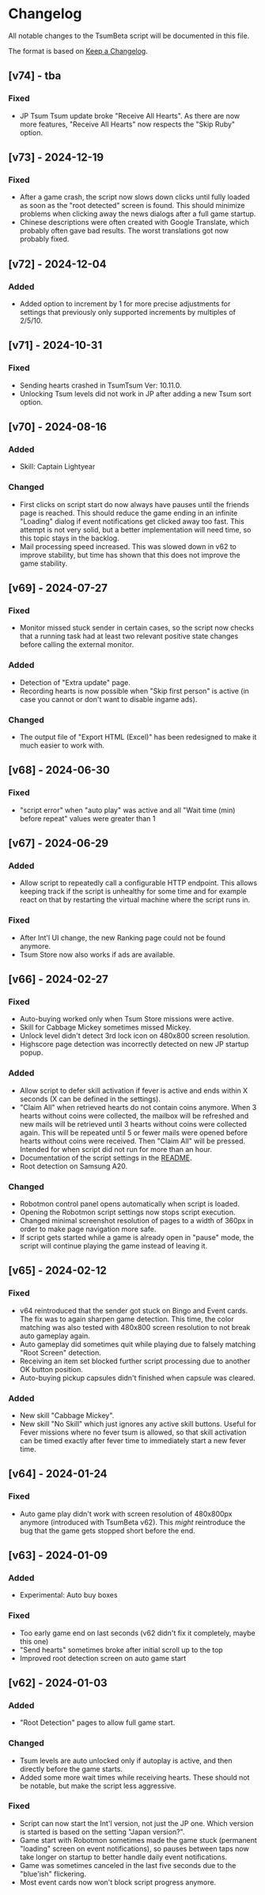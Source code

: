 # Changelog

All notable changes to the TsumBeta script will be documented in this file.

The format is based on [Keep a Changelog](https://keepachangelog.com/en/1.0.0/).

## [v74] - tba

### Fixed
- JP Tsum Tsum update broke "Receive All Hearts". As there are now more features, "Receive All Hearts" now respects the "Skip Ruby" option. 


## [v73] - 2024-12-19

### Fixed
- After a game crash, the script now slows down clicks until fully loaded as soon as the "root detected" screen is found. This should minimize problems when clicking away the news dialogs after a full game startup.
- Chinese descriptions were often created with Google Translate, which probably often gave bad results. The worst translations got now probably fixed.


## [v72] - 2024-12-04

### Added
- Added option to increment by 1 for more precise adjustments for settings that previously only supported increments by multiples of 2/5/10.


## [v71] - 2024-10-31

### Fixed
- Sending hearts crashed in TsumTsum Ver: 10.11.0.
- Unlocking Tsum levels did not work in JP after adding a new Tsum sort option.


## [v70] - 2024-08-16

### Added
- Skill: Captain Lightyear

### Changed
- First clicks on script start do now always have pauses until the friends page is reached. This should reduce the game ending in an infinite "Loading" dialog if event notifications get clicked away too fast. This attempt is not very solid, but a better implementation will need time, so this topic stays in the backlog.
- Mail processing speed increased. This was slowed down in v62 to improve stability, but time has shown that this does not improve the game stability.


## [v69] - 2024-07-27

### Fixed
- Monitor missed stuck sender in certain cases, so the script now checks that a running task had at least two relevant positive state changes before calling the external monitor.

### Added
- Detection of "Extra update" page.
- Recording hearts is now possible when "Skip first person" is active (in case you cannot or don't want to disable ingame ads).

### Changed
- The output file of "Export HTML (Excel)" has been redesigned to make it much easier to work with.


## [v68] - 2024-06-30

### Fixed
- "script error" when "auto play" was active and all "Wait time (min) before repeat" values were greater than 1


## [v67] - 2024-06-29

### Added
- Allow script to repeatedly call a configurable HTTP endpoint. This allows keeping track if the script is unhealthy for
  some time and for example react on that by restarting the virtual machine where the script runs in.

### Fixed
- After Int'l UI change, the new Ranking page could not be found anymore.
- Tsum Store now also works if ads are available.


## [v66] - 2024-02-27

### Fixed
- Auto-buying worked only when Tsum Store missions were active.
- Skill for Cabbage Mickey sometimes missed Mickey.
- Unlock level didn't detect 3rd lock icon on 480x800 screen resolution.
- Highscore page detection was incorrectly detected on new JP startup popup.

### Added
- Allow script to defer skill activation if fever is active and ends within X seconds 
  (X can be defined in the settings).
- "Claim All" when retrieved hearts do not contain coins anymore. When 3 hearts without coins were collected, the 
  mailbox will be refreshed and new mails will be retrieved until 3 hearts without coins were collected again.
  This will be repeated until 5 or fewer mails were opened before hearts without coins were received. Then "Claim All"
  will be pressed. Intended for when script did not run for more than an hour.
- Documentation of the script settings in the [README](README.md).
- Root detection on Samsung A20.

### Changed
- Robotmon control panel opens automatically when script is loaded.
- Opening the Robotmon script settings now stops script execution.
- Changed minimal screenshot resolution of pages to a width of 360px in order to make page navigation more safe.
- If script gets started while a game is already open in "pause" mode, the script will continue playing the game instead 
  of leaving it.


## [v65] - 2024-02-12

### Fixed

- v64 reintroduced that the sender got stuck on Bingo and Event cards. The fix was to again sharpen game
  detection. This time, the color matching was also tested with 480x800 screen resolution to not
  break auto gameplay again.
- Auto gameplay did sometimes quit while playing due to falsely matching "Root Screen" detection.
- Receiving an item set blocked further script processing due to another OK button position.
- Auto-buying pickup capsules didn't finished when capsule was cleared.

### Added

- New skill "Cabbage Mickey".
- New skill "No Skill" which just ignores any active skill buttons. Useful for Fever missions where no fever tsum 
  is allowed, so that skill activation can be timed exactly after fever time to immediately start a new fever time.


## [v64] - 2024-01-24

### Fixed

- Auto game play didn't work with screen resolution of 480x800px anymore (introduced with TsumBeta v62). 
  This _might_ reintroduce the bug that the game gets stopped short before the end.


## [v63] - 2024-01-09

### Added

- Experimental: Auto buy boxes

### Fixed

- Too early game end on last seconds (v62 didn't fix it completely, maybe this one)
- "Send hearts" sometimes broke after initial scroll up to the top
- Improved root detection screen on auto game start 


## [v62] - 2024-01-03

### Added

- "Root Detection" pages to allow full game start.

### Changed

- Tsum levels are auto unlocked only if autoplay is active, and then directly before the game starts.
- Added some more wait times while receiving hearts. These should not be notable, but make the script less aggressive. 

### Fixed

- Script can now start the Int'l version, not just the JP one. 
  Which version is started is based on the setting "Japan version?".
- Game start with Robotmon sometimes made the game stuck (permanent "loading" screen on 
  event notifications), so pauses between taps now take longer on startup to better handle daily event 
  notifications.
- Game was sometimes canceled in the last five seconds due to the "blue'ish" flickering.
- Most event cards now won't block script progress anymore.
